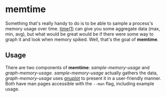 memtime
=======

Something that's really handy to do is to be able to sample a process's
memory usage over time. [time(1)](http://www.kernel.org/doc/man-pages/online/pages/man1/time.1.html)
can give you some aggregate data (max, min, avg), but what would be great would be
if there were some way to graph it and look when memory spiked. Well, that's the
goal of **memtime**.

Usage
-----
There are two components of **memtime**: *sample-memory-usage* and *graph-memory-usage*. *sample-memory-usage*
actually gathers the data, *graph-memory-usage* uses [gnuplot](http://www.gnuplot.info/) to present it
in a user-friendly manner. Both have man pages accessible with the `--man` flag, including example usage.
